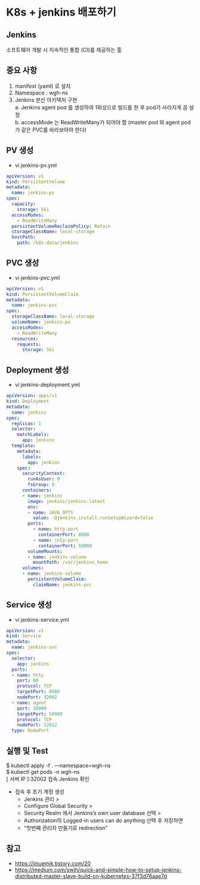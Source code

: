 # K8s + jenkins 배포하기

## Jenkins
소프트웨어 개발 시 지속적인 통합 (CI)를 제공하는 툴

## 중요 사항
 1. manifest (yaml) 로 설치
 2. Namespace : wgh-ns
 3. Jenkins 분산 아키텍처 구현   
   a. Jenkins agent pod 를 생성하여 1회성으로 빌드를 한 후 pod가 사라지게 끔 설정   
   b. accessMode 는 ReadWriteMany가 되어야 함 (master pod 와 agent pod 가 같은 PVC를 바라보아야 한다)   

## PV 생성
  * vi jenkins-pv.yml

~~~~yaml
apiVersion: v1
kind: PersistentVolume
metadata:
  name: jenkins-pv
spec:
  capacity:
    storage: 5Gi
  accessModes:
    - ReadWriteMany
  persistentVolumeReclaimPolicy: Retain
  storageClassName: local-storage
  hostPath:
    path: /k8s-data/jenkins
~~~~

## PVC 생성
  * vi jenkins-pvc.yml

~~~~yaml
apiVersion: v1
kind: PersistentVolumeClaim
metadata:
  name: jenkins-pvc
spec:
  storageClassName: local-storage
  volumeName: jenkins-pv
  accessModes:
    - ReadWriteMany
  resources:
    requests:
      storage: 5Gi
~~~~

## Deployment 생성
  * vi jenkins-deployment.yml

~~~~yaml
apiVersion: apps/v1
kind: Deployment
metadata:
  name: jenkins
spec:
  replicas: 1
  selector:
    matchLabels:
      app: jenkins
  template:
    metadata:
      labels:
        app: jenkins
    spec:
      securityContext:
        runAsUser: 0
        fsGroup: 0
      containers:
      - name: jenkins
        image: jenkins/jenkins:latest
        env:
        - name: JAVA_OPTS
          value: -Djenkins.install.runSetupWizard=false
        ports:
          - name: http-port
            containerPort: 8080
          - name: jnlp-port
            containerPort: 50000
        volumeMounts:
        - name: jenkins-volume
          mountPath: /var/jenkins_home
      volumes:
      - name: jenkins-volume
        persistentVolumeClaim:
          claimName: jenkins-pvc
~~~~

## Service 생성
  * vi jenkins-service.yml

~~~~yaml
apiVersion: v1
kind: Service
metadata:
  name: jenkins-svc
spec:
  selector:
    app: jenkins
  ports:
  - name: http
    port: 80
    protocol: TCP
    targetPort: 8080
    nodePort: 32002
  - name: agent
    port: 50000
    targetPort: 50000
    protocol: TCP
    nodePort: 32012
  type: NodePort
~~~~


## 실행 및 Test
 $ kubectl apply -f . —namespace=wgh-ns   
 $ kubectl get pods -n wgh-ns   
 [ 서버 IP ]:32002 접속 Jenkins 확인   


- 접속 후 초기 계정 생성
    - Jenkins 관리 > 
    - Configure Global Security > 
    - Security Realm 에서 Jenkins’s own user database 선택 > 
    - Authorization의 Logged-in users can do anything 선택 후 저장하면
    - “첫번째 관리자 만들기로 redirection”
        

## 참고
 * https://ijnuemik.tistory.com/20
 * https://medium.com/swlh/quick-and-simple-how-to-setup-jenkins-distributed-master-slave-build-on-kubernetes-37f3d76aae7d

